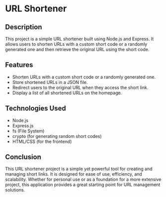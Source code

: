 # URL Shortener

## Description
This project is a simple URL shortener built using Node.js and Express. It allows users to shorten URLs with a custom short code or a randomly generated one and then retrieve the original URL using the short code.

## Features
- Shorten URLs with a custom short code or a randomly generated one.
- Store shortened URLs in a JSON file.
- Redirect users to the original URL when they access the short link.
- Display a list of all shortened URLs on the homepage.

## Technologies Used
- Node.js
- Express.js
- fs (File System)
- crypto (for generating random short codes)
- HTML/CSS (for the frontend)

## Conclusion
This URL shortener project is a simple yet powerful tool for creating and managing short links. It is designed for ease of use, efficiency, and scalability. Whether for personal use or as a foundation for a more extensive project, this application provides a great starting point for URL management solutions.

